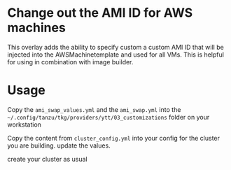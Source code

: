 # Change out the AMI ID for AWS machines

This overlay adds the ability to specify custom a custom AMI ID that will be injected into the AWSMachinetemplate and used for all VMs. This is helpful for using in combination with image builder.


# Usage 

Copy the `ami_swap_values.yml` and the `ami_swap.yml` into the `~/.config/tanzu/tkg/providers/ytt/03_customizations` folder on your workstation

Copy the content from `cluster_config.yml` into your config for the cluster you are building. update the values.


create your cluster as usual